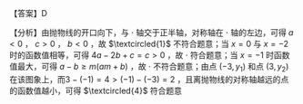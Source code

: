 【答案】D

【分析】由抛物线的开口向下，与 $\cdot$ 轴交于正半轴，对称轴在 $\cdot$ 轴的左边，可得 $a { < } 0$ ， $c > 0$ ， $b < 0$ ，故 $\textcircled{1}$ 不符合题意；当 $x = 0$ 与 $x = - 2$ 时的函数值相等，可得 $4 a - 2 b + c = c > 0$ ，故 $\cdot$ 符合题意；当 $x { = } - 1$ 时函数值最大，可得 $a - b \geq m { \bigl ( } a m + b { \bigr ) }$ ，故 $\cdot$ 不符合题意；由点 $\left( - 3 , y _ { 1 } \right)$ 和点 $\left( 3 , { y } _ { 2 } \right)$ 在该图象上，而$3 - ( - 1 ) = 4 > ( - 1 ) - ( - 3 ) = 2$ ，且离抛物线的对称轴越远的点的函数值越小，可得 $\textcircled{4}$ 符合题意
